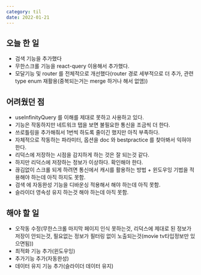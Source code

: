 ```yaml
---
category: til
date: 2022-01-21
---
```


## 오늘 한 일

- 검색 기능을 추가했다
- 무한스크롤 기능을 react-query 이용해서 추가했다.
- 모달기능 및 router 를 전체적으로 개선했다(router 경로 세부적으로 더 추가, 관련 type enum 재활용(중복되는거는 merge 하거나 해서 없앰))

## 어려웠던 점

- useInfinityQuery 를 이해를 제대로 못하고 사용하고 있다.
- 기능은 작동하지만 네트워크 탭을 보면 불필요한 통신을 조금씩 더 한다.
- 쓰로틀링을 추가해줘서 1번씩 하도록 줄이긴 했지만 아직 부족하다.
- 자체적으로 작동하는 파라미터, 옵션을 doc 와 bestpractice 를 찾아봐서 익혀야 한다.
- 리덕스에 저장하는 시점을 감지하게 하는 것은 잘 되는것 같다.
- 하지만 리덕스에 저장하는 정보가 이상하다. 확인해야 한다.
- 끊김없이 스크롤 되게 하려면 통신에서 캐시를 활용하는 방법 + 윈도우잉 기법을 적용해야 하는데 아직 하지도 못함.
- 검색 에 자동완성 기능을 디바운싱 적용해서 해야 하는데 아직 못함.
- 슬라이더 영속성 유지 하는것 해야 하는데 아직 못함.

## 해야 할 일

- 오작동 수정(무한스크롤 마지막 페이지 인식 못하는것, 리덕스에 제대로 된 정보가 저장이 안되는것, 필요없는 정보가 필터링 없이 노출되는것(movie tv타입정보만 있으면됨))
- 최적화 기능 추가(윈도우잉)
- 추가기능 추가(자동완성)
- 데이터 유지 기능 추가(슬라이더 데이터 유지)
